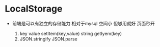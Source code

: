 #  LocalStorage

- 前端是可以有独立的存储能力
    相对于mysql 空间小  但够用就好 页面秒开

    1. key  value
        setItem(key,value)  string
        getIyem(key)
    2. JSON.stringify
        JSON.parse
